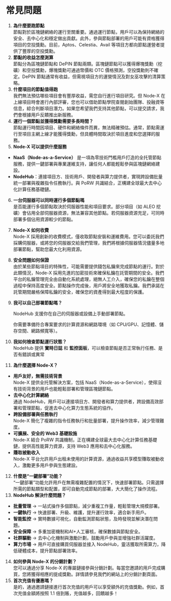 # 常見問題

1. **為什麼要跑節點**\
   節點對於區塊鏈網絡的運行至關重要。通過運行節點，用戶可以為保持網絡的安全、去中心化和穩定做出貢獻。此外，參與節點部署的用戶可能有資格獲得項目的空投獎勳。目前，Aptos、Celestia、Avail 等項目方都向節點運營者提供了豐厚的空投獎勳。
2. **節點的收益怎麼測算**\
   節點分為區塊鏈節點和 DePIN 節點兩類。區塊鏈節點可以獲得爆塊獎勳（挖礦）和空投獎勳，爆塊獎勳可通過幣價和 OTC 價格預測，空投獎勳則不確定。DePIN 節點通常有收益，但需視項目方的運營情況及對女巫攻擊的清算策略。
3. **什麼項目的節點值得跑**\
   我們無法預估哪些項目會有豐厚收益，需您自行進行項目研究。但 Node-X 在上線項目時會進行內部評審，您也可以借助節點學院查閱創始團隊、投融資等信息，綜合判斷項目潛力。如果您希望我們支持其他節點，可以提交請求，我們會根據用戶反饋推出新服務。
4. **運行一個節點並獲得獎勳需要多長時間？**\
   節點運行時間因項目、硬件和網絡條件而異，無法精確預估。通常，節點需運行至項目主網上線才能獲得獎勳，但具體時間取決於項目進度和您選擇的服務。
5. **Node-X 可以提供什麼服務**

* **NaaS（Node-as-a-Service）** 是一項為零技術門檻用戶打造的全托管節點服務，提供一鍵部署與專業運維支持，讓任何人都能輕鬆參與區塊鏈網絡建設。
* **NodeHub**：連接項目方、技術用戶、開發者與算力提供者，實現跨設備批量統一部署與複雜指令任務執行。與 PoRW 共識結合，正構建全球最大去中心化計算任務基礎鏈。

6. **一台伺服器可以同時運行多個節點嗎**\
   是否能運行多個節點取決於伺服器性能和項目要求。部分項目（如 ALEO 挖礦）會佔用全部伺服器資源，無法兼容其他節點。若伺服器資源充足，可同時部署多個佔用資源較少的節點。
7. **Node-X 如何收費**\
   Node-X 採用創新的收費模式，僅收取節點安裝和運維費用。您可以委託我們採購伺服器，或將您的伺服器交給我們管理，我們將根據伺服器情況儘量多地部署節點，幫助您最大化利用資源。
8. **安全問題如何保證**\
   由於某些節點項目的特殊性，可能需要提供錢包私鑰來完成節點的運行。對於此類情況，Node-X 採用先進的加密技術來確保私鑰在託管期間的安全。我們平台的私鑰管理完全由自動化系統處理，絕無人工介入，確保您的私鑰在整個過程中保持高度安全。節點操作完成後，用戶將安全地獲取私鑰。我們承諾在託管期間嚴格保障私鑰的安全，確保您的資產得到最大程度的保護。
9.  **我可以自己部署節點嗎？**

    NodeHub 支援你在自己的伺服器或設備上手動部署節點。

    你需要準備符合專案要求的計算資源和網路環境（如 CPU/GPU、記憶體、儲存空間、網路頻寬等）。
10. **我如何檢查節點運行狀態？**\
    NodeHub 提供 **實時日誌** 和 **監控面板**，可以檢查節點是否正常執行任務、是否有錯誤或異常
11. **為什麼選擇 Node-X？**

* **用戶友好，無需技術背景**\
  Node-X 提供全托管解決方案，包括 NaaS（Node-as-a-Service），使得沒有技術背景的用戶也能輕鬆部署和管理區塊鏈節點。
* **去中心化計算網絡**\
  通過 NodeHub，用戶可以連接項目方、開發者和算力提供者，跨設備高效部署和管理節點，促進去中心化算力生態系統的協作。
* **跨設備部署與任務執行**\
  Node-X 簡化了複雜的指令任務執行和批量部署，提升操作效率，減少管理難度。
* **可擴展、安全的 Web3 基礎設施**\
  Node-X 結合 PoRW 共識機制，正在構建全球最大去中心化計算任務基礎鏈，提供高性能算力資源，支持 Web3 應用和去中心化服務。
* **賺取被動收入**\
  Node-X 平台允許用戶出租未使用的計算資源，通過收益共享模型賺取被動收入，激勵更多用戶參與生態建設。

12. **什麼是“一鍵部署”功能？**\
    “一鍵部署”功能允許用戶在無需複雜配置的情況下，快速部署節點。只需選擇所需的節點類型和配置，即可自動完成節點的部署，大大簡化了操作流程。
13. **NodeHub 解決什麼問題？**

* **批量管理** → 一站式操作多個節點，減少重複工作量，輕鬆管理大規模部署。
* **一鍵執行** → 快速部署、升級、維護，提升運行效率，適合新手用戶。
* **智能監控** → 實時數據可視化，自動監測節點狀態，及時發現並解決潛在問題。
* **安全保障** → 多重加密機制和AI+人工審核，確保數據與節點安全。
* **社群驅動** → 去中心化機制與激勵計劃，鼓勵用戶參與並增強社群活躍度。
* **算力市場** → 用戶可直接購買伺服器並接入 NodeHub，靈活獲取所需算力，降低硬體成本，提升節點部署效率。

14. **如何參與 Node-X 的分銷計劃？**\
    您可以通過分享 Node-X 的專屬鏈接參與分銷計劃。每當您邀請的用戶完成購買，您將獲得相應的提成獎勳。詳情請參見我們的網站上的分銷計劃頁面。
15. **首次充值有優惠嗎？**\
    是的，通過邀請鏈接進行首次充值的用戶可以享受額外的充值獎勳。例如，首次充值金額將按照 1.1 倍到賬，充值越多，回饋越多！

###

